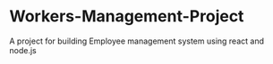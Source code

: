 # Workers-Management-Project
A project for building Employee management system using react and node.js
